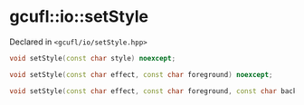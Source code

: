# gcufl::io::setStyle
Declared in `<gcufl/io/setStyle.hpp>`
```cpp
void setStyle(const char style) noexcept;

void setStyle(const char effect, const char foreground) noexcept;

void setStyle(const char effect, const char foreground, const char background) noexcept;
```
